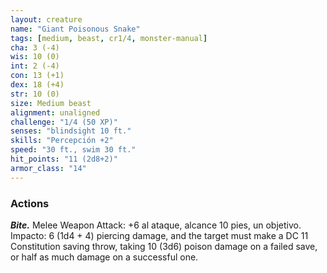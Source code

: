 ```yaml
---
layout: creature
name: "Giant Poisonous Snake"
tags: [medium, beast, cr1/4, monster-manual]
cha: 3 (-4)
wis: 10 (0)
int: 2 (-4)
con: 13 (+1)
dex: 18 (+4)
str: 10 (0)
size: Medium beast
alignment: unaligned
challenge: "1/4 (50 XP)"
senses: "blindsight 10 ft."
skills: "Percepción +2"
speed: "30 ft., swim 30 ft."
hit_points: "11 (2d8+2)"
armor_class: "14"
---
```


### Actions

***Bite.*** Melee Weapon Attack: +6 al ataque, alcance 10 pies, un objetivo. Impacto: 6 (1d4 + 4) piercing damage, and the target must make a DC 11 Constitution saving throw, taking 10 (3d6) poison damage on a failed save, or half as much damage on a successful one.